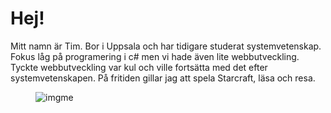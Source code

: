 Hej!
===

Mitt namn är Tim. Bor i Uppsala och har tidigare studerat systemvetenskap. Fokus låg på
programering i c# men vi hade även lite webbutveckling.
Tyckte webbutveckling var kul och ville fortsätta med det efter systemvetenskapen.
På fritiden gillar jag att spela Starcraft, läsa och resa.

<figure>
<img src="../img/me/DSC01538.JPG" alt="imgme">
</figure>




